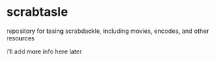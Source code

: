# scrabtasle
repository for tasing scrabdackle, including movies, encodes, and other resources

i'll add more info here later
